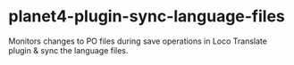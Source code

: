 # planet4-plugin-sync-language-files
Monitors changes to PO files during save operations in Loco Translate plugin &amp; sync the language files.
